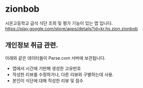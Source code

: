 # zionbob

시온고등학교 급식 식단 조희 및 평가 기능이 있는 앱 입니다.
https://play.google.com/store/apps/details?id=kr.hs.zion.zionbob

## 개인정보 취급 관련.
아래와 같은 데이터들이 Parse.com 서버에 보관됩니다.
 - 앱에서 시간에 기반해 생성한 고유번호
  - 작성한 리뷰를 수정하거나, 다른 리뷰와 구별하는데 사용.
 - 본인이 식단에 대해 작성한 리뷰 및 점수
